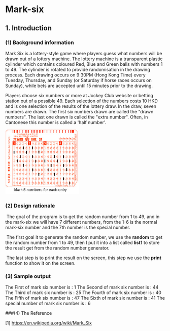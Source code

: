 # Mark-six
## 1. Introduction 

### (1) Background information

Mark Six is a lottery-style game where players guess what numbers will be drawn out of a lottery machine. The lottery machine is a transparent plastic cylinder which contains coloured Red, Blue and Green balls with numbers 1 to 49. The cylinder is rotated to provide randomisation in the drawing process. Each drawing occurs on 9:30PM (Hong Kong Time) every Tuesday, Thursday, and Sunday (or Saturday if horse races occurs on Sunday), while bets are accepted until 15 minutes prior to the drawing.

Players choose six numbers or more at Jockey Club website or betting station out of a possible 49. Each selection of the numbers costs 10 HKD and is one selection of the results of the lottery draw. In the draw, seven numbers are drawn. The first six numbers drawn are called the "drawn numbers". The last one drawn is called the "extra number". Often, in Cantonese this number is called a 'half number'.

![pic](pic/mark_six.jpg)

### (2) Design rationale

​	The goal of the program is to get the random number from 1 to 49, and in the mark-six we will have 7 different numbers, from the 1-6 is the normal mark-six number and the 7th number is the special number. 

​	The first goal it to generate the random number, we use the **random** to get the random number from 1 to 49, then I put it into a list called **list1** to store the result get from the random number generator.

​	The last step is to print the result on the screen, this step we use the **print** function to show it on the screen.

### (3) Sample output

The First of mark six number is :
1
The Second of mark six number is :
44
The Third of mark six number is :
25
The Fourth of mark six number is :
40
The Fifth of mark six number is :
47
The Sixth of mark six number is :
41
The special number of mark six number is :
6

###(4) The Reference

[1] https://en.wikipedia.org/wiki/Mark_Six


